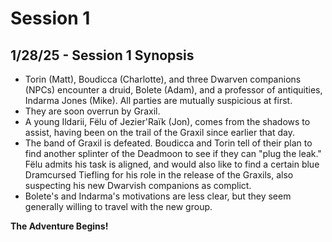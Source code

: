# Session 1

## 1/28/25 - Session 1 Synopsis

- Torin (Matt), Boudicca (Charlotte), and three Dwarven companions (NPCs) encounter a druid, Bolete (Adam), and a professor of antiquities, Indarma Jones (Mike). All parties are mutually suspicious at first.
- They are soon overrun by Graxil.
- A young Ildarii, Fëlu of Jezier'Raïk (Jon), comes from the shadows to assist, having been on the trail of the Graxil since earlier that day.
- The band of Graxil is defeated. Boudicca and Torin tell of their plan to find another splinter of the Deadmoon to see if they can "plug the leak." Fëlu admits his task is aligned, and would also like to find a certain blue Dramcursed Tiefling for his role in the release of the Graxils, also suspecting his new Dwarvish companions as complict.
- Bolete's and Indarma's motivations are less clear, but they seem generally willing to travel with the new group.

__The Adventure Begins!__